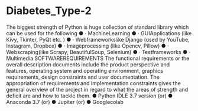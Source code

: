 <h1> Diabetes_Type-2 </h1>
The biggest strength of Python is huge collection of standard library which can be used for the
 following
● · MachineLearning
 ● · GUIApplications (like Kivy, Tkinter, PyQt etc. )
 ● · Webframeworkslike Django (used by YouTube, Instagram, Dropbox)
 ● · Imageprocessing (like Opencv, Pillow)
 ● · Webscraping(like Scrapy, BeautifulSoup, Selenium)
 ● · Testframeworks
 ● · Multimedia
SOFTWAREREQUIREMENTS
 The functional requirements or the overall description documents include the product perspective and
 features, operating system and operating environment, graphics requirements, design constraints and
 user documentation.
 The appropriation of requirements and implementation constraints gives the general overview of the
 project in regard to what the areas of strength and deficit are and how to tackle them.
 ● Python IDLE 3.7 version (or)
 ● Anaconda 3.7 (or)
 ● Jupiter (or)
 ● Googlecolab
 
